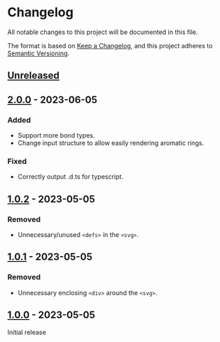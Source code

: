 # Changelog

All notable changes to this project will be documented in this file.

The format is based on [Keep a Changelog](https://keepachangelog.com/en/1.0.0/),
and this project adheres to [Semantic Versioning](https://semver.org/spec/v2.0.0.html).

## [Unreleased]

## [2.0.0] - 2023-06-05

### Added

- Support more bond types.
- Change input structure to allow easily rendering aromatic rings.

### Fixed

- Correctly output .d.ts for typescript.

## [1.0.2] - 2023-05-05

### Removed

- Unnecessary/unused `<defs>` in the `<svg>`.

## [1.0.1] - 2023-05-05

### Removed

- Unnecessary enclosing `<div>` around the `<svg>`.

## [1.0.0] - 2023-05-05

Initial release

[unreleased]: https://github.com/vibbits/react-2d-molecule/compare/v2.0.0...HEAD
[2.0.0]: https://github.com/vibbits/react-2d-molecule/compare/v1.0.2...v2.0.0
[1.0.2]: https://github.com/vibbits/react-2d-molecule/compare/v1.0.1...v1.0.2
[1.0.1]: https://github.com/vibbits/react-2d-molecule/compare/v1.0.0...v1.0.1
[1.0.0]: https://github.com/vibbits/react-2d-molecule/releases/tag/v1.0.0
